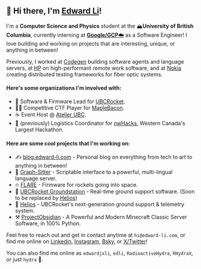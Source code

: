 ## 👋 Hi there, I'm [Edward Li](https://www.edward-li.com/)!

I'm a **Computer Science and Physics** student at the 🏔**University of British Columbia**, currently interning at [**Google/GCP☁️**](https://cloud.google.com/) as a Software Engineer! I love building and working on projects that are interesting, unique, or anything in between! 

Previously, I worked at [Codegen](https://www.codegen.com/) building software agents and language servers, at [HP](https://www.hp.com/) on high-performant remote work software, and at [Nokia](https://www.nokia.com/) creating distributed testing frameworks for fiber optic systems.

#### Here's some organizations I'm involved with:
- 🚀 Software & Firmware Lead for [UBCRocket](https://www.ubcrocket.com/).
- 👨‍💻 Competitive CTF Player for [MapleBacon](https://maplebacon.org/).
- ☕ Event Host @ [Atelier UBC](https://www.atelier.ac/).
- 🌌 (previously) Logistics Coordinator for [nwHacks](https://nwhacks.io/), Western Canada's Largest Hackathon.

#### Here are some cool projects that I'm working on:
- ✍️ [blog.edward-li.com](https://blog.edward-li.com/) - Personal blog on everything from tech to art to anything in between!
- 🌲 [Graph-Sitter](https://github.com/codegen-sh/graph-sitter) - Scriptable interface to a powerful, multi-lingual language server.
- 🔥 [FLARE](https://github.com/UBC-Rocket/FLARE) - Firmware for rockets going into space.
- 📡 [UBCRocket Groundstation](https://github.com/UBC-Rocket/UBCRocketGroundStation) - Real-time ground support software. (Soon to be replaced by [Helios](https://github.com/UBC-Rocket/Helios))
- 🌇 [Helios](https://github.com/UBC-Rocket/Helios) - UBCRocket's next-generation ground support & telemetry system.
- ⚒ [ProjectObsidian](https://github.com/EdwardJXLi/ProjectObsidian) - A Powerful and Modern Minecraft Classic Server Software, in 100% Python.

Feel free to reach out and get in contact anytime at `hi@edward-li.com`, or find me online on [Linkedin](https://www.linkedin.com/in/edwardjxli/), [Instagram](https://www.instagram.com/edwardjxli/), [Bsky](https://bsky.app/profile/edward-li.com), or [X/Twitter](https://twitter.com/edwardjxli/)! 

You can also find me online as `edwardjxli`, `edli`, `RadioactiveHydra`, `RHydraX`, or just `hydra` 🐲.
